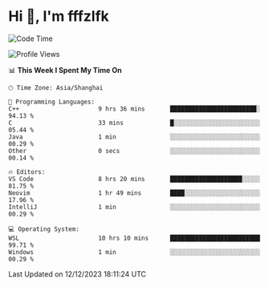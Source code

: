 # Hi 👋, I'm fffzlfk

<!--START_SECTION:waka-->
![Code Time](http://img.shields.io/badge/Code%20Time-619%20hrs%2023%20mins-blue)

![Profile Views](http://img.shields.io/badge/Profile%20Views-0-blue)

📊 **This Week I Spent My Time On** 

```text
🕑︎ Time Zone: Asia/Shanghai

💬 Programming Languages: 
C++                      9 hrs 36 mins       ████████████████████████░   94.13 % 
C                        33 mins             █░░░░░░░░░░░░░░░░░░░░░░░░   05.44 % 
Java                     1 min               ░░░░░░░░░░░░░░░░░░░░░░░░░   00.29 % 
Other                    0 secs              ░░░░░░░░░░░░░░░░░░░░░░░░░   00.14 % 

🔥 Editors: 
VS Code                  8 hrs 20 mins       ████████████████████░░░░░   81.75 % 
Neovim                   1 hr 49 mins        ████░░░░░░░░░░░░░░░░░░░░░   17.96 % 
IntelliJ                 1 min               ░░░░░░░░░░░░░░░░░░░░░░░░░   00.29 % 

💻 Operating System: 
WSL                      10 hrs 10 mins      █████████████████████████   99.71 % 
Windows                  1 min               ░░░░░░░░░░░░░░░░░░░░░░░░░   00.29 % 
```


 Last Updated on 12/12/2023 18:11:24 UTC
<!--END_SECTION:waka-->
